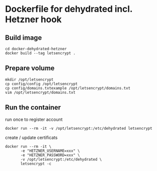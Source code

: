 # Dockerfile for dehydrated incl. Hetzner hook


## Build image
```
cd docker-dehydrated-hetzner
docker build --tag letsencrypt .
```

## Prepare volume
```
mkdir /opt/letsencrypt
cp config/config /opt/letsencrypt
cp config/domains.txtexample /opt/letsencrypt/domains.txt
vim /opt/letsencrypt/domains.txt
```

## Run the container

run once to register account
```
docker run --rm -it -v /opt/letsencrypt:/etc/dehydrated letsencrypt
```

create / update certificats
```
docker run --rm -it \
       -e "HETZNER_USERNAME=xxx" \
       -e "HETZNER_PASSWORD=xxx" \
       -v /opt/letsencrypt:/etc/dehydrated \
       letsencrypt -c
```
